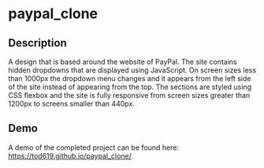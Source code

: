 # paypal_clone

## Description

A design that is based around the website of PayPal. The site contains hidden dropdowns that are displayed using JavaScript. On screen sizes less than 1000px the dropdown menu changes and it appears from the left side of the site instead of appearing from the top. The sections are styled using CSS flexbox and the site is fully responsive from screen sizes greater than 1200px to screens smaller than 440px.

## Demo

A demo of the completed project can be found here: https://tod619.github.io/paypal_clone/
